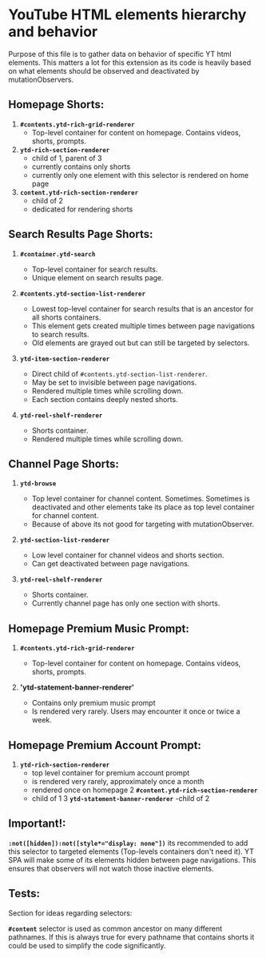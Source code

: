 
# YouTube HTML elements hierarchy and behavior
Purpose of this file is to gather data on behavior of specific YT html elements.
This matters a lot for this extension as its code is heavily based on what elements should be observed and deactivated by mutationObservers. 

## Homepage Shorts:
1. **`#contents.ytd-rich-grid-renderer`**
   - Top-level container for content on homepage. Contains videos, shorts, prompts.
2. **`ytd-rich-section-renderer`**
   - child of 1, parent of 3
   - currently contains only shorts
   - currently only one element with this selector is rendered on home page
3. **`content.ytd-rich-section-renderer`**
   - child of 2
   - dedicated for rendering shorts


## Search Results Page Shorts:

1. **`#container.ytd-search`**
   - Top-level container for search results. 
   - Unique element on search results page.

2. **`#contents.ytd-section-list-renderer`**
   - Lowest top-level container for search results that is an ancestor for all shorts containers.
   - This element gets created multiple times between page navigations to search results.
   - Old elements are grayed out but can still be targeted by selectors.

3. **`ytd-item-section-renderer`**
   - Direct child of `#contents.ytd-section-list-renderer`. 
   - May be set to invisible between page navigations.
   - Rendered multiple times while scrolling down.
   - Each section contains deeply nested shorts.

4. **`ytd-reel-shelf-renderer`**
   - Shorts container.
   - Rendered multiple times while scrolling down.

## Channel Page Shorts:

1. **`ytd-browse`**
   - Top level container for channel content. Sometimes. Sometimes is deactivated and other elements take its place as top level container for channel content. 
   - Because of above its not good for targeting with mutationObserver.

2. **`ytd-section-list-renderer`**
   - Low level container for channel videos and shorts section. 
   - Can get deactivated between page navigations.

3. **`ytd-reel-shelf-renderer`**
   - Shorts container.
   - Currently channel page has only one section with shorts.


## Homepage Premium Music Prompt:

1. **`#contents.ytd-rich-grid-renderer`**
   - Top-level container for content on homepage. Contains videos, shorts, prompts.

2. **'ytd-statement-banner-renderer'**
   - Contains only premium music prompt
   - Is rendered very rarely. Users may encounter it once or twice a week.


## Homepage Premium Account Prompt:

1. **`ytd-rich-section-renderer`**
   - top level container for premium account prompt
   - is rendered very rarely, approximately once a month 
   - rendered once on homepage
2 **`#content.ytd-rich-section-renderer`**
   - child of 1
3 **`ytd-statement-banner-renderer`**
   -child of 2

## Important!:

**`:not([hidden]):not([style*="display: none"])`** its recommended to add this selector to targeted elements (Top-levels containers don't need it). YT SPA will make some of its elements hidden between page navigations. This ensures that observers will not watch those inactive elements. 

## Tests:
Section for ideas regarding selectors:

**`#content`** selector is used as common ancestor on many different pathnames. If this is always true for every pathname that contains shorts it could be used to simplify the code significantly.